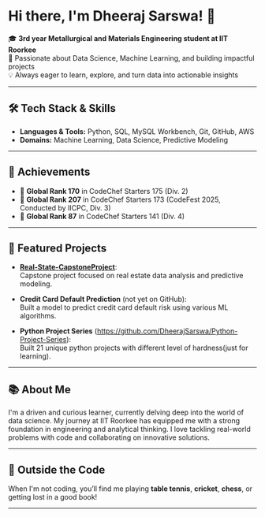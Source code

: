 # Hi there, I'm Dheeraj Sarswa! 👋

🎓 **3rd year Metallurgical and Materials Engineering student at IIT Roorkee**  
🚀 Passionate about Data Science, Machine Learning, and building impactful projects  
💡 Always eager to learn, explore, and turn data into actionable insights

---

## 🛠️ Tech Stack & Skills

- **Languages & Tools:** Python, SQL, MySQL Workbench, Git, GitHub, AWS
- **Domains:** Machine Learning, Data Science, Predictive Modeling

---

## 🌟 Achievements

- 🏅 **Global Rank 170** in CodeChef Starters 175 (Div. 2)
- 🏅 **Global Rank 207** in CodeChef Starters 173 (CodeFest 2025, Conducted by IICPC, Div. 3)
- 🏅 **Global Rank 87** in CodeChef Starters 141 (Div. 4)

---

## 📂 Featured Projects

- [**Real-State-CapstoneProject**](https://github.com/DheerajSarswa/Real-State-CapstoneProject):  
  Capstone project focused on real estate data analysis and predictive modeling.

- **Credit Card Default Prediction** (not yet on GitHub):  
  Built a model to predict credit card default risk using various ML algorithms.

- **Python Project Series** (https://github.com/DheerajSarswa/Python-Project-Series):  
  Built 21 unique python projects with different level of hardness(just for learning).

---

## 📚 About Me

I'm a driven and curious learner, currently delving deep into the world of data science. My journey at IIT Roorkee has equipped me with a strong foundation in engineering and analytical thinking. I love tackling real-world problems with code and collaborating on innovative solutions.

---

## 🏓 Outside the Code

When I'm not coding, you’ll find me playing **table tennis**, **cricket**, **chess**, or getting lost in a good book!

---